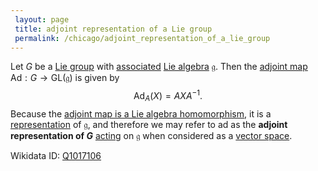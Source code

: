```yaml
---
 layout: page
 title: adjoint representation of a Lie group
 permalink: /chicago/adjoint_representation_of_a_lie_group
---
```

Let $G$ be a [Lie group](https://defsmath.github.io/DefsMath/Lie_group) with [associated](https://defsmath.github.io/DefsMath/Lie_correspondence) [Lie algebra](https://defsmath.github.io/DefsMath/Lie_algebra) $\mathfrak g$. Then the [adjoint map](https://defsmath.github.io/DefsMath/adjoint_map_of_a_Lie_group) $\text{Ad}:G \to \text{GL}(\mathfrak g)$ is given by $$\text{Ad}_A(X) = AXA^{-1}.$$ Because the [adjoint map is a Lie algebra homomorphism](https://defsmath.github.io/DefsMath/adjoint_map_is_a_Lie_algebra_homomorphism), it is a [representation](https://defsmath.github.io/DefsMath/Lie_algebra_representation) of $\mathfrak g$, and therefore we may refer to $\text{ad}$ as the **adjoint representation of  $G$** [acting](https://defsmath.github.io/DefsMath/group_action) on $\mathfrak g$ when considered as a [vector space](https://defsmath.github.io/DefsMath/vector_space). 

Wikidata ID: [Q1017106](https://www.wikidata.org/wiki/Q1017106)